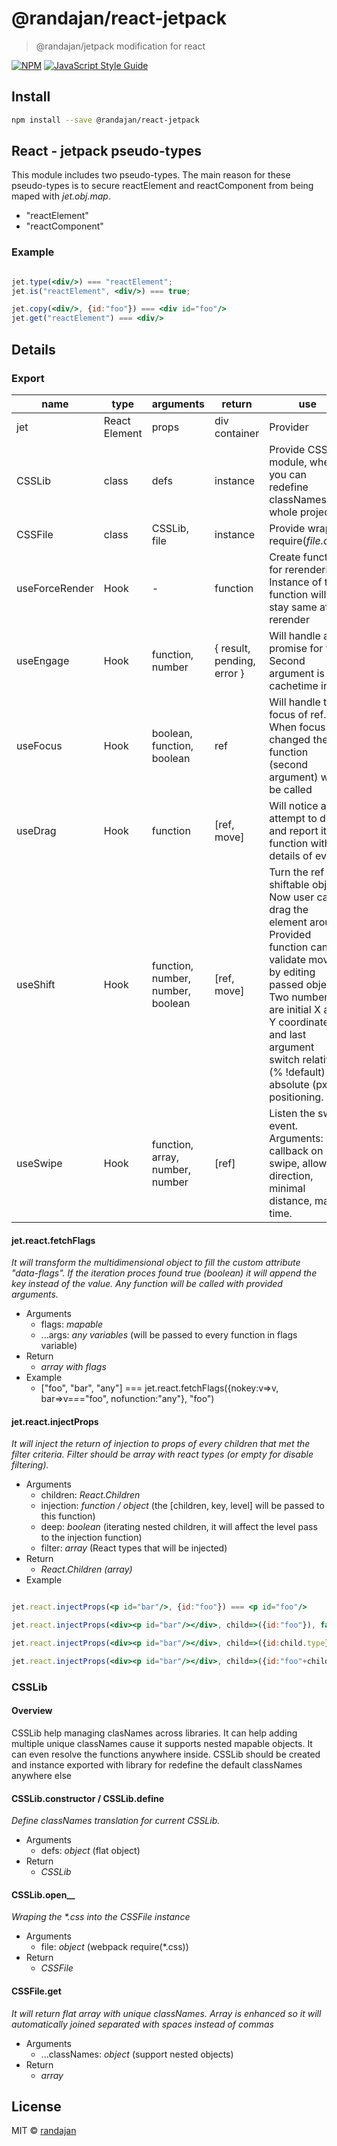 # @randajan/react-jetpack

> @randajan/jetpack modification for react

[![NPM](https://img.shields.io/npm/v/@randajan/react-jetpack.svg)](https://www.npmjs.com/package/@randajan/react-jetpack) [![JavaScript Style Guide](https://img.shields.io/badge/code_style-standard-brightgreen.svg)](https://standardjs.com)

## Install

```bash
npm install --save @randajan/react-jetpack
```

## __React - jetpack pseudo-types__

This module includes two pseudo-types.
The main reason for these pseudo-types is to secure reactElement and reactComponent from being maped with _jet.obj.map_.

 * "reactElement"
 * "reactComponent"

### Example
```jsx

jet.type(<div/>) === "reactElement";
jet.is("reactElement", <div/>) === true;

jet.copy(<div/>, {id:"foo"}) === <div id="foo"/>
jet.get("reactElement") === <div/>


```

## __Details__

### __Export__
name | type | arguments | return | use
--- | --- | --- | --- | ---
jet | React Element | props | div container | Provider
CSSLib | class | defs | instance | Provide CSS module, where you can redefine classNames for whole project
CSSFile | class | CSSLib, file | instance | Provide wrap of require(_file.css_). 
useForceRender | Hook | - | function | Create function for rerendering. Instance of this function will stay same after rerender
useEngage | Hook | function, number | { result, pending, error } | Will handle any promise for you. Second argument is cachetime in ms
useFocus | Hook | boolean, function, boolean | ref | Will handle the focus of ref. When focus has changed the function (second argument) will be called
useDrag | Hook | function | [ref, move] | Will notice any attempt to drag and report it to function with details of event
useShift | Hook | function, number, number, boolean | [ref, move] | Turn the ref into shiftable object. Now user can drag the element around. Provided function can validate moving by editing passed object. Two numbers are initial X and Y coordinates and last argument switch relative (% !default) and absolute (px) positioning.
useSwipe | Hook | function, array, number, number | [ref] | Listen the swipe event. Arguments: callback on swipe, allowed direction, minimal distance, max time.

#### __jet.react.fetchFlags__
_It will transform the multidimensional object to fill the custom attribute "data-flags". If the iteration proces found true (boolean) it will append the key instead of the value. Any function will be called with provided arguments._

* Arguments
  * flags: _mapable_
  * ...args: _any variables_ (will be passed to every function in flags variable) 
* Return
  * _array with flags_
* Example
  * ["foo", "bar", "any"] === jet.react.fetchFlags({nokey:v=>v, bar=>v==="foo", nofunction:"any"}, "foo")


#### __jet.react.injectProps__
_It will inject the return of injection to props of every children that met the filter criteria. Filter should be array with react types (or empty for disable filtering)._

* Arguments
  * children: _React.Children_
  * injection: _function / object_ (the [children, key, level] will be passed to this function)
  * deep: _boolean_ (iterating nested children, it will affect the level pass to the injection function)
  * filter: _array_ (React types that will be injected)
* Return
  * _React.Children (array)_
* Example

```jsx

jet.react.injectProps(<p id="bar"/>, {id:"foo"}) === <p id="foo"/>

jet.react.injectProps(<div><p id="bar"/></div>, child=>({id:"foo"}), false) === <div id="foo"><p id="bar"/></div>

jet.react.injectProps(<div><p id="bar"/></div>, child=>({id:child.type}), true) === <div id="div"><p id="p"/></div>

jet.react.injectProps(<div><p id="bar"/></div>, child=>({id:"foo"+child.props.id}), true, ["p"]) === <div><p id="foobar"/></div>

```

### __CSSLib__

#### __Overview__
CSSLib help managing clasNames across libraries.
It can help adding multiple unique classNames cause it supports nested mapable objects. It can even resolve the functions anywhere inside. CSSLib should be created and instance exported with library for redefine the default classNames anywhere else

#### __CSSLib.constructor / CSSLib.define__
_Define classNames translation for current CSSLib._

* Arguments
  * defs: _object_ (flat object) 
* Return
  * _CSSLib_

#### CSSLib.open__
_Wraping the *.css into the CSSFile instance_

* Arguments
  * file: _object_ (webpack require(*.css)) 
* Return
  * _CSSFile_

#### __CSSFile.get__
_It will return flat array with unique classNames. Array is enhanced so it will automatically joined separated with spaces instead of commas_

* Arguments
  * ...classNames: _object_ (support nested objects) 
* Return
  * _array_


## License

MIT © [randajan](https://github.com/randajan)
